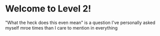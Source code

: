 # Welcome to Level 2!

"What the heck does this even mean" is a question I've personally asked myself mroe times than I care to mention in everything 